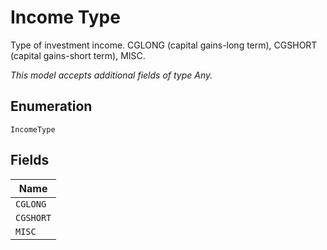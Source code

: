 
# Income Type

Type of investment income. CGLONG (capital gains-long term), CGSHORT (capital gains-short term), MISC.

*This model accepts additional fields of type Any.*

## Enumeration

`IncomeType`

## Fields

| Name |
|  --- |
| `CGLONG` |
| `CGSHORT` |
| `MISC` |

